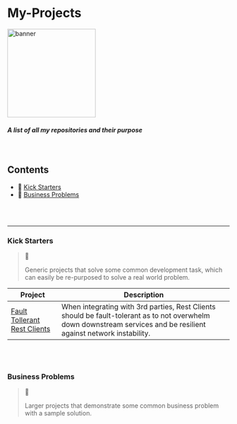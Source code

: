 # My-Projects

<img src="https://user-images.githubusercontent.com/15834648/175575643-553cf548-6eda-4c92-9bb3-ef7a6fd168ed.png" 
 alt="banner" 
 width="200"/>
 
##### A list of all my repositories and their purpose

<br/>

## Contents
 - 🌌 [Kick Starters](#kick-starters)
 - 👔 [Business Problems](#business-problems)

<br/>
<br/>

<hr>

### Kick Starters
> 🌌 
> 
> Generic projects that solve some common development task, which can easily be re-purposed to solve a real world problem.

| Project | Description |
| ----------- | ----------- |
| [Fault Tollerant Rest Clients](https://github.com/nphotchkin/Fault-Tollerant-Rest-Client) |  When integrating with 3rd parties, Rest Clients should be fault-tolerant as to not overwhelm down downstream services and be resilient against network instability.|


<br/>
<br/>

### Business Problems
> 👔
> 
> Larger projects that demonstrate some common business problem with a sample solution.
